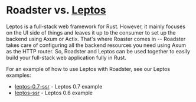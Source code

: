 # Roadster vs. [Leptos](https://crates.io/crates/leptos)

Leptos is a full-stack web framework for Rust. However, it mainly focuses on the UI side of things and leaves it up to
the consumer to set up the backend using Axum or Actix. That's where Roaster comes in -- Roadster takes care of
configuring all the backend resources you need using Axum as the HTTP router. So, Roadster and Leptos can be used
together to easily build your full-stack web application fully in Rust.

For an example of how to use Leptos with Roadster, see our Leptos examples:

- [leptos-0.7-ssr](https://github.com/roadster-rs/roadster/tree/main/examples/leptos-0.7-ssr) - Leptos 0.7 example
- [leptos-ssr](https://github.com/roadster-rs/roadster/tree/main/examples/leptos-ssr) - Leptos 0.6 example

